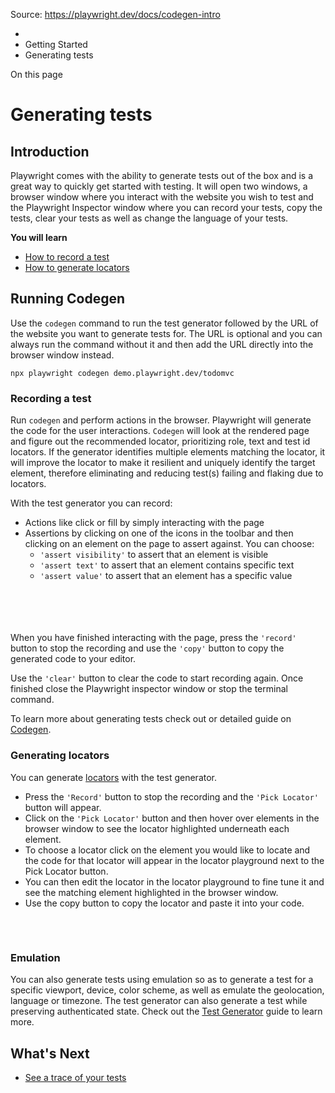 Source: https://playwright.dev/docs/codegen-intro

  * [](/)
  * Getting Started
  * Generating tests



On this page

# Generating tests

## Introduction​

Playwright comes with the ability to generate tests out of the box and is a great way to quickly get started with testing. It will open two windows, a browser window where you interact with the website you wish to test and the Playwright Inspector window where you can record your tests, copy the tests, clear your tests as well as change the language of your tests.

**You will learn**

  * [How to record a test](/docs/codegen#recording-a-test)
  * [How to generate locators](/docs/codegen#generating-locators)



## Running Codegen​

Use the `codegen` command to run the test generator followed by the URL of the website you want to generate tests for. The URL is optional and you can always run the command without it and then add the URL directly into the browser window instead.
    
    
    npx playwright codegen demo.playwright.dev/todomvc  
    

### Recording a test​

Run `codegen` and perform actions in the browser. Playwright will generate the code for the user interactions. `Codegen` will look at the rendered page and figure out the recommended locator, prioritizing role, text and test id locators. If the generator identifies multiple elements matching the locator, it will improve the locator to make it resilient and uniquely identify the target element, therefore eliminating and reducing test(s) failing and flaking due to locators.

With the test generator you can record:

  * Actions like click or fill by simply interacting with the page
  * Assertions by clicking on one of the icons in the toolbar and then clicking on an element on the page to assert against. You can choose:
    * `'assert visibility'` to assert that an element is visible
    * `'assert text'` to assert that an element contains specific text
    * `'assert value'` to assert that an element has a specific value



###### 

###### ​

When you have finished interacting with the page, press the `'record'` button to stop the recording and use the `'copy'` button to copy the generated code to your editor.

Use the `'clear'` button to clear the code to start recording again. Once finished close the Playwright inspector window or stop the terminal command.

To learn more about generating tests check out or detailed guide on [Codegen](/docs/codegen).

### Generating locators​

You can generate [locators](/docs/locators) with the test generator.

  * Press the `'Record'` button to stop the recording and the `'Pick Locator'` button will appear.
  * Click on the `'Pick Locator'` button and then hover over elements in the browser window to see the locator highlighted underneath each element.
  * To choose a locator click on the element you would like to locate and the code for that locator will appear in the locator playground next to the Pick Locator button.
  * You can then edit the locator in the locator playground to fine tune it and see the matching element highlighted in the browser window.
  * Use the copy button to copy the locator and paste it into your code.



###### ​

### Emulation​

You can also generate tests using emulation so as to generate a test for a specific viewport, device, color scheme, as well as emulate the geolocation, language or timezone. The test generator can also generate a test while preserving authenticated state. Check out the [Test Generator](/docs/codegen#emulation) guide to learn more.

## What's Next​

  * [See a trace of your tests](/docs/trace-viewer-intro)


